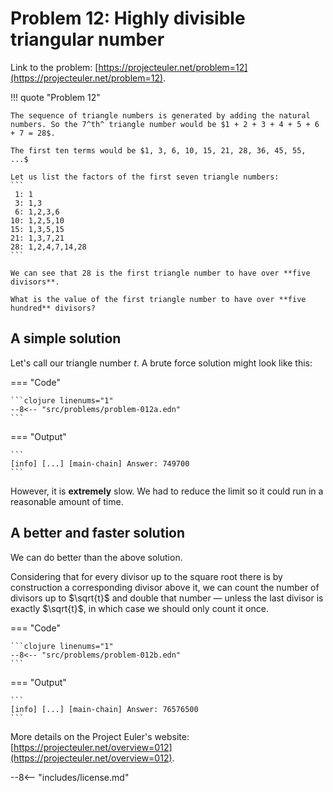 # Problem 12: Highly divisible triangular number

Link to the problem: [https://projecteuler.net/problem=12](https://projecteuler.net/problem=12).

!!! quote "Problem 12"

    The sequence of triangle numbers is generated by adding the natural numbers. So the 7^th^ triangle number would be $1 + 2 + 3 + 4 + 5 + 6 + 7 = 28$.
    
    The first ten terms would be $1, 3, 6, 10, 15, 21, 28, 36, 45, 55, ...$

    Let us list the factors of the first seven triangle numbers:
    ```
     1: 1
     3: 1,3
     6: 1,2,3,6
    10: 1,2,5,10
    15: 1,3,5,15
    21: 1,3,7,21
    28: 1,2,4,7,14,28
    ```

    We can see that 28 is the first triangle number to have over **five divisors**.

    What is the value of the first triangle number to have over **five hundred** divisors?

## A simple solution

Let's call our triangle number $t$. A brute force solution might look like this:

=== "Code"

    ```clojure linenums="1"
    --8<-- "src/problems/problem-012a.edn"
    ```

=== "Output"

    ```
    [info] [...] [main-chain] Answer: 749700
    ```

However, it is **extremely** slow. We had to reduce the limit so it could run in a reasonable amount of time.

## A better and faster solution

We can do better than the above solution.

Considering that for every divisor up to the square root there is by construction a corresponding
divisor above it, we can count the number of divisors up to $\sqrt{t}$ and double that number &mdash; unless the last 
divisor is exactly $\sqrt{t}$, in which case we should only count it once.

=== "Code"

    ```clojure linenums="1"
    --8<-- "src/problems/problem-012b.edn"
    ```

=== "Output"

    ```
    [info] [...] [main-chain] Answer: 76576500
    ```

More details on the Project Euler's website: [https://projecteuler.net/overview=012](https://projecteuler.net/overview=012).

--8<-- "includes/license.md"

